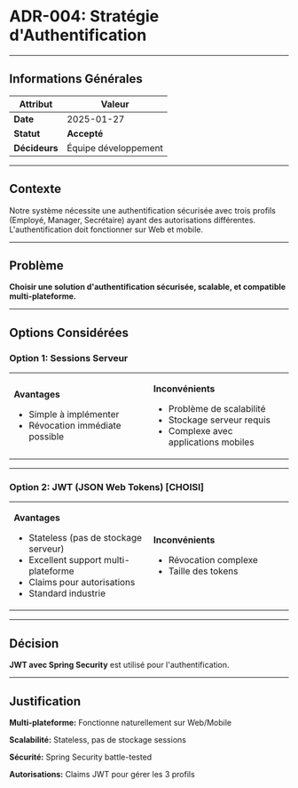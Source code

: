 # ADR-004: Stratégie d'Authentification

---

## Informations Générales

| **Attribut** | **Valeur** |
|--------------|------------|
| **Date** | 2025-01-27 |
| **Statut** | **Accepté** |
| **Décideurs** | Équipe développement |

---

## Contexte

Notre système nécessite une authentification sécurisée avec trois profils (Employé, Manager, Secrétaire) ayant des autorisations différentes. L'authentification doit fonctionner sur Web et mobile.

---

## Problème

**Choisir une solution d'authentification sécurisée, scalable, et compatible multi-plateforme.**

---

## Options Considérées

### Option 1: Sessions Serveur

<table>
<tr>
<td width="50%">

**Avantages**
- Simple à implémenter
- Révocation immédiate possible

</td>
<td width="50%">

**Inconvénients**
- Problème de scalabilité
- Stockage serveur requis
- Complexe avec applications mobiles

</td>
</tr>
</table>

---

### Option 2: JWT (JSON Web Tokens) **[CHOISI]**

<table>
<tr>
<td width="50%">

**Avantages**
- Stateless (pas de stockage serveur)
- Excellent support multi-plateforme
- Claims pour autorisations
- Standard industrie

</td>
<td width="50%">

**Inconvénients**
- Révocation complexe
- Taille des tokens

</td>
</tr>
</table>

---

## Décision

**JWT avec Spring Security** est utilisé pour l'authentification.

---

## Justification

**Multi-plateforme:** Fonctionne naturellement sur Web/Mobile

**Scalabilité:** Stateless, pas de stockage sessions

**Sécurité:** Spring Security battle-tested

**Autorisations:** Claims JWT pour gérer les 3 profils
